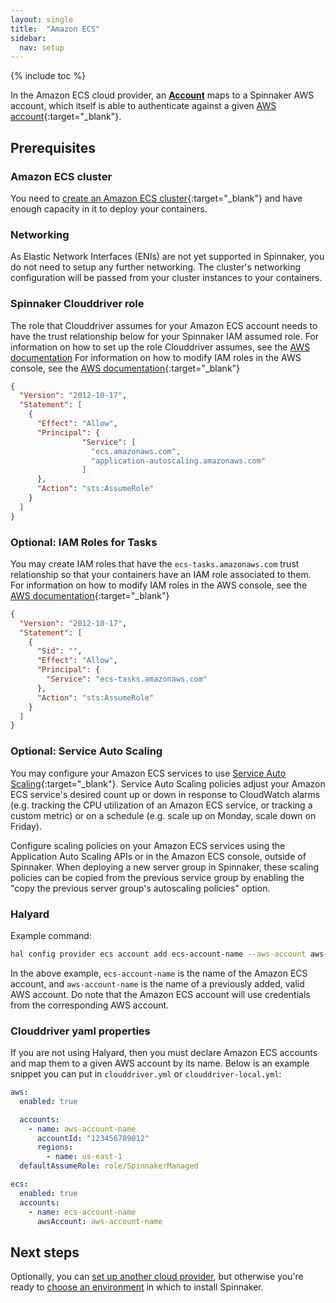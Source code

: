 ```yaml
---
layout: single
title:  "Amazon ECS"
sidebar:
  nav: setup
---
```


{% include toc %}

In the Amazon ECS cloud provider, an [__Account__](/concepts/providers/#accounts)
maps to a Spinnaker AWS account, which itself is able to authenticate against a given [AWS
account](https://aws.amazon.com/account/){:target="\_blank"}.

## Prerequisites

### Amazon ECS cluster
You need to [create an Amazon ECS cluster](https://docs.aws.amazon.com/AmazonECS/latest/developerguide/create_cluster.html){:target="\_blank"}
and have enough capacity in it to deploy your containers.

### Networking
As Elastic Network Interfaces (ENIs) are not yet supported in Spinnaker, you do not need to setup any further networking.  The cluster's networking configuration will be passed from your cluster instances to your containers.

### Spinnaker Clouddriver role

The role that Clouddriver assumes for your Amazon ECS account needs to have the trust relationship below for your Spinnaker IAM assumed role.  For information on how to set up the role Clouddriver assumes, see the [AWS documentation](/setup/install/providers/aws/aws-ec2/)  For information on how to modify IAM roles in the AWS console, see the [AWS documentation](https://docs.aws.amazon.com/IAM/latest/UserGuide/id_roles_manage_modify.html){:target="\_blank"}

```json
{
  "Version": "2012-10-17",
  "Statement": [
    {
      "Effect": "Allow",
      "Principal": {
                "Service": [
                  "ecs.amazonaws.com",
                  "application-autoscaling.amazonaws.com"
                ]
      },
      "Action": "sts:AssumeRole"
    }
  ]
}
```

### Optional: IAM Roles for Tasks

You may create IAM roles that have the `ecs-tasks.amazonaws.com` trust relationship so that your containers have an IAM role associated to them.  For information on how to modify IAM roles in the AWS console, see the [AWS documentation](https://docs.aws.amazon.com/IAM/latest/UserGuide/id_roles_manage_modify.html){:target="\_blank"}

```json
{
  "Version": "2012-10-17",
  "Statement": [
    {
      "Sid": "",
      "Effect": "Allow",
      "Principal": {
        "Service": "ecs-tasks.amazonaws.com"
      },
      "Action": "sts:AssumeRole"
    }
  ]
}
```

### Optional: Service Auto Scaling

You may configure your Amazon ECS services to use [Service Auto Scaling](https://docs.aws.amazon.com/AmazonECS/latest/developerguide/service-auto-scaling.html){:target="\_blank"}.  Service Auto Scaling policies adjust your Amazon ECS service's desired count up or down in response to CloudWatch alarms (e.g. tracking the CPU utilization of an Amazon ECS service, or tracking a custom metric) or on a schedule (e.g. scale up on Monday, scale down on Friday).

Configure scaling policies on your Amazon ECS services using the Application Auto Scaling APIs or in the Amazon ECS console, outside of Spinnaker.  When deploying a new server group in Spinnaker, these scaling policies can be copied from the previous service group by enabling the "copy the previous server group's autoscaling policies" option.

### Halyard

Example command:
```bash
hal config provider ecs account add ecs-account-name --aws-account aws-account-name
```

In the above example, `ecs-account-name` is the name of the Amazon ECS account, and `aws-account-name` is the name of a previously added, valid AWS account.  Do note that the Amazon ECS account will use credentials from the corresponding AWS account.

### Clouddriver yaml properties

If you are not using Halyard, then you must declare Amazon ECS accounts and map them to a given AWS account by its name. Below is an example snippet you can put in `clouddriver.yml` or `clouddriver-local.yml`:

```yaml
aws:
  enabled: true

  accounts:
    - name: aws-account-name
      accountId: "123456789012"
      regions:
        - name: us-east-1
  defaultAssumeRole: role/SpinnakerManaged

ecs:
  enabled: true
  accounts:
    - name: ecs-account-name
      awsAccount: aws-account-name
```


## Next steps

Optionally, you can [set up another cloud provider](/setup/install/providers/),
but otherwise you're ready to [choose an environment](/setup/install/environment/)
in which to install Spinnaker.

